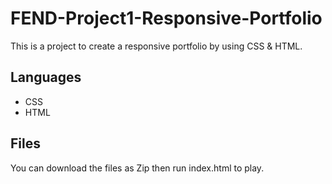 # FEND-Project1-Responsive-Portfolio

This is a project to create a responsive portfolio by using CSS & HTML.

## Languages

* CSS
* HTML

## Files

You can download the files as Zip then run index.html to play.
